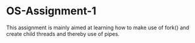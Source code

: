 # OS-Assignment-1
This assignment is mainly aimed at learning how to make use of fork() and create child threads and thereby use of pipes.
